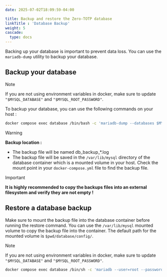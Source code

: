 ```yaml
---
date: 2025-07-02T18:09:59-04:00

title: Backup and restore the Zero-TOTP database
linkTitle : 'Database Backup'
weight: 5
cascade:
  type: docs
---
```



Backing up your database is important to prevent data loss. You can use the `mariadb-dump` utility to backup your database.

## Backup your database

> [!note] 
> If you are not using environment variables in docker, make sure to update `"$MYSQL_DATABASE"` and `"$MYSQL_ROOT_PASSWORD"`.

To backup your database, you can use the following commands on your host :

```bash {filename="Database backup command"}
docker compose exec database /bin/bash -c 'mariadb-dump --databases $MYSQL_DATABASE --user=root    --password=$MYSQL_ROOT_PASSWORD  > /var/lib/mysql/db_backup_$(date +%Y%m%d_%H%M%S).sql'
```

> [!warning] 
> **Backup location :** 
> 
>  - The backup file will be named db_backup_\*.log 
>  - The backup file will be saved in the `/var/lib/mysql` directory of the database container which is a mounted volume in your host. Check the mount point in your `docker-compose.yml` file to find the backup file. 

> [!important] 
> **It is highly recommended to copy the backups files into an external filesystem and verify they are not empty !**


## Restore a database backup 

Make sure to mount the backup file into the database container before running the restore command. You can use the `/var/lib/mysql` mounted volume to copy the backup file into the container. The default path for the mounted volume is `$pwd/database/config/`.

> [!note]
> If you are not using environment variables in docker, make sure to update `"$MYSQL_DATABASE"` and `"$MYSQL_ROOT_PASSWORD"`.

```bash {filename="Restore backup"}
docker compose exec database /bin/sh -c 'mariadb --user=root --password=$MYSQL_ROOT_PASSWORD < $PATH_TO_SQL_FILE_IN_DOCKER_CONTAINER.sql'
```
